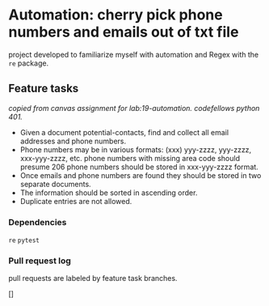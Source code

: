 # Automation: cherry pick phone numbers and emails out of txt file

project developed to familiarize myself with automation and Regex with the `re` package. 

## Feature tasks
*copied from canvas assignment for lab:19-automation. codefellows python 401.*

- Given a document potential-contacts, find and collect all email addresses and phone numbers.
- Phone numbers may be in various formats:
    (xxx) yyy-zzzz, yyy-zzzz, xxx-yyy-zzzz, etc.
    phone numbers with missing area code should presume 206
    phone numbers should be stored in xxx-yyy-zzzz format.
- Once emails and phone numbers are found they should be stored in two separate documents.
- The information should be sorted in ascending order.
- Duplicate entries are not allowed.

### Dependencies

`re`
`pytest`

### Pull request log 
pull requests are labeled by feature task branches.

[]